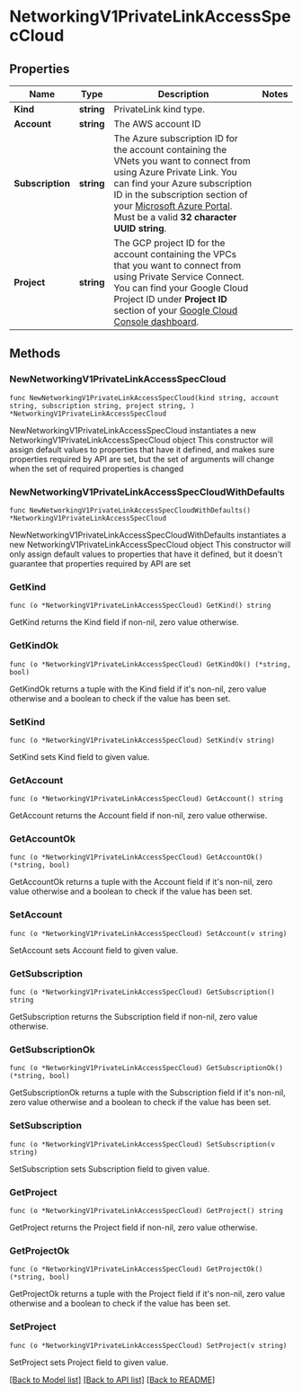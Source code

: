 # NetworkingV1PrivateLinkAccessSpecCloud

## Properties

Name | Type | Description | Notes
------------ | ------------- | ------------- | -------------
**Kind** | **string** | PrivateLink kind type. | 
**Account** | **string** | The AWS account ID | 
**Subscription** | **string** | The Azure subscription ID for the account containing the VNets you want to connect from using Azure Private Link. You can find your Azure subscription ID in the subscription section of your [Microsoft Azure Portal](https://portal.azure.com/#blade/Microsoft_Azure_Billing/SubscriptionsBlade). Must be a valid **32 character UUID string**.  | 
**Project** | **string** | The GCP project ID for the account containing the VPCs that you want to connect from using Private Service Connect. You can find your Google Cloud Project ID under **Project ID** section of your [Google Cloud Console dashboard](https://console.cloud.google.com/home/dashboard).  | 

## Methods

### NewNetworkingV1PrivateLinkAccessSpecCloud

`func NewNetworkingV1PrivateLinkAccessSpecCloud(kind string, account string, subscription string, project string, ) *NetworkingV1PrivateLinkAccessSpecCloud`

NewNetworkingV1PrivateLinkAccessSpecCloud instantiates a new NetworkingV1PrivateLinkAccessSpecCloud object
This constructor will assign default values to properties that have it defined,
and makes sure properties required by API are set, but the set of arguments
will change when the set of required properties is changed

### NewNetworkingV1PrivateLinkAccessSpecCloudWithDefaults

`func NewNetworkingV1PrivateLinkAccessSpecCloudWithDefaults() *NetworkingV1PrivateLinkAccessSpecCloud`

NewNetworkingV1PrivateLinkAccessSpecCloudWithDefaults instantiates a new NetworkingV1PrivateLinkAccessSpecCloud object
This constructor will only assign default values to properties that have it defined,
but it doesn't guarantee that properties required by API are set

### GetKind

`func (o *NetworkingV1PrivateLinkAccessSpecCloud) GetKind() string`

GetKind returns the Kind field if non-nil, zero value otherwise.

### GetKindOk

`func (o *NetworkingV1PrivateLinkAccessSpecCloud) GetKindOk() (*string, bool)`

GetKindOk returns a tuple with the Kind field if it's non-nil, zero value otherwise
and a boolean to check if the value has been set.

### SetKind

`func (o *NetworkingV1PrivateLinkAccessSpecCloud) SetKind(v string)`

SetKind sets Kind field to given value.


### GetAccount

`func (o *NetworkingV1PrivateLinkAccessSpecCloud) GetAccount() string`

GetAccount returns the Account field if non-nil, zero value otherwise.

### GetAccountOk

`func (o *NetworkingV1PrivateLinkAccessSpecCloud) GetAccountOk() (*string, bool)`

GetAccountOk returns a tuple with the Account field if it's non-nil, zero value otherwise
and a boolean to check if the value has been set.

### SetAccount

`func (o *NetworkingV1PrivateLinkAccessSpecCloud) SetAccount(v string)`

SetAccount sets Account field to given value.


### GetSubscription

`func (o *NetworkingV1PrivateLinkAccessSpecCloud) GetSubscription() string`

GetSubscription returns the Subscription field if non-nil, zero value otherwise.

### GetSubscriptionOk

`func (o *NetworkingV1PrivateLinkAccessSpecCloud) GetSubscriptionOk() (*string, bool)`

GetSubscriptionOk returns a tuple with the Subscription field if it's non-nil, zero value otherwise
and a boolean to check if the value has been set.

### SetSubscription

`func (o *NetworkingV1PrivateLinkAccessSpecCloud) SetSubscription(v string)`

SetSubscription sets Subscription field to given value.


### GetProject

`func (o *NetworkingV1PrivateLinkAccessSpecCloud) GetProject() string`

GetProject returns the Project field if non-nil, zero value otherwise.

### GetProjectOk

`func (o *NetworkingV1PrivateLinkAccessSpecCloud) GetProjectOk() (*string, bool)`

GetProjectOk returns a tuple with the Project field if it's non-nil, zero value otherwise
and a boolean to check if the value has been set.

### SetProject

`func (o *NetworkingV1PrivateLinkAccessSpecCloud) SetProject(v string)`

SetProject sets Project field to given value.



[[Back to Model list]](../README.md#documentation-for-models) [[Back to API list]](../README.md#documentation-for-api-endpoints) [[Back to README]](../README.md)


